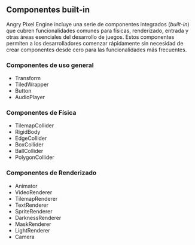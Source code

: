 ## Componentes built-in

Angry Pixel Engine incluye una serie de componentes integrados (_built-in_) que cubren funcionalidades comunes para físicas, renderizado, entrada y otras áreas esenciales del desarrollo de juegos. Estos componentes permiten a los desarrolladores comenzar rápidamente sin necesidad de crear componentes desde cero para las funcionalidades más frecuentes.

### Componentes de uso general

-   Transform
-   TiledWrapper
-   Button
-   AudioPlayer

### Componentes de Física

-   TilemapCollider
-   RigidBody
-   EdgeCollider
-   BoxCollider
-   BallCollider
-   PolygonCollider

### Componentes de Renderizado

-   Animator
-   VideoRenderer
-   TilemapRenderer
-   TextRenderer
-   SpriteRenderer
-   DarknessRenderer
-   MaskRenderer
-   LightRenderer
-   Camera
